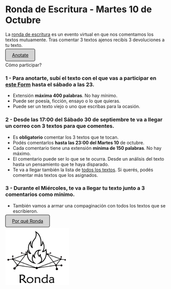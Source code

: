 # Ronda de Escritura - Martes 10 de Octubre

La [ronda de escritura](comentarios.md) es un evento virtual en que nos comentamos los textos mutuamente. Tras comentar 3 textos ajenos recibís 3 devoluciones a tu texto.

[<span style="padding: 10px 20px; background-color: #D3D3D3; color: #0A0A0A; border: 1px solid #000; border-radius: 4px; cursor: pointer; transition: background-color 0.3s ease;">Anotate</span>](https://forms.gle/DT8x9hfWcRtJekAq8)

Cómo participar?

### 1 - Para anotarte, subí el texto con el que vas a participar en [este Form](https://forms.gle/DT8x9hfWcRtJekAq8) hasta el sábado a las 23.

- Extensión **máxima 400 palabras**. No hay mínimo.
- Puede ser poesía, ficción, ensayo o lo que quieras.
- Puede ser un texto viejo o uno que escribas para la ocasión.

### 2 - Desde las 17:00 del Sábado 30 de septiembre te va a llegar un correo con 3 textos para que comentes.

- Es **obligatorio** comentar los 3 textos que te tocan.
- Podés comentarlos **hasta las 23:00 del Martes 10** de octubre.
- Cada comentario tiene una extensión **mínima de 150 palabras**. No hay máximo.
- El comentario puede ser lo que se te ocurra. Desde un análisis del texto hasta un pensamiento que te haya disparado.
- Te va a llegar también la lista de [todos los textos](comentarios.md). Si querés, podés comentar más textos que los asignados.

### 3 - Durante el Miércoles, te va a llegar tu texto junto a 3 comentarios como mínimo.

- También vamos a armar una compaginación con todos los textos que se escribieron.
  
[<span style="padding: 10px 20px; background-color: #D3D3D3; color: #0A0A0A; border: 1px solid #000; border-radius: 4px; cursor: pointer; transition: background-color 0.3s ease;">Por qué Ronda</span>](propuesta.md)

<a href="index.html">
  <img src="logo.png" alt="Logo" width="199" height="178">
</a>
